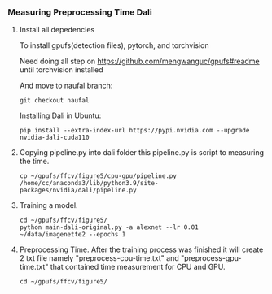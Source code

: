 ### Measuring Preprocessing Time Dali


1. Install all depedencies

    To install gpufs(detection files), pytorch, and torchvision

    Need doing all step on https://github.com/mengwanguc/gpufs#readme until torchvision installed

    And move to naufal branch:
    ```
    git checkout naufal
    ```
    Installing Dali in Ubuntu:
    ```
    pip install --extra-index-url https://pypi.nvidia.com --upgrade nvidia-dali-cuda110
    ```

2. Copying pipeline.py into dali folder
    this pipeline.py is script to measuring the time. 
    ```
    cp ~/gpufs/ffcv/figure5/cpu-gpu/pipeline.py /home/cc/anaconda3/lib/python3.9/site-packages/nvidia/dali/pipeline.py
    ```

3. Training a model.

    ```
    cd ~/gpufs/ffcv/figure5/
    python main-dali-original.py -a alexnet --lr 0.01 ~/data/imagenette2 --epochs 1 
    ```

3. Preprocessing Time.
    After the training process was finished it will create 2 txt file namely "preprocess-cpu-time.txt" and "preprocess-gpu-time.txt" that contained time measurement for CPU and GPU. 
    ```
    cd ~/gpufs/ffcv/figure5/
    ```

## 